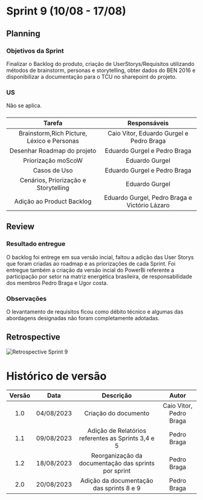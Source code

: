 # Sprint 9 (10/08 - 17/08)
## Planning
### Objetivos da Sprint 
Finalizar o Backlog do produto, criação de UserStorys/Requisitos utilizando métodos de brainstorm, personas e storytelling, obter dados do BEN 2016 e disponibilizar a documentação para o TCU no sharepoint do projeto.
### US
Não se aplica.  
###
|                  Tarefa                     |      Responsáveis       |
| :-----------------------------------------: | :-------------------------: |
| Brainstorm,Rich Picture, Léxico e Personas | Caio Vitor, Eduardo Gurgel e Pedro Braga |
| Desenhar Roadmap do projeto   |  Eduardo Gurgel e Pedro Braga   |
| Priorização moScoW | Eduardo Gurgel  |
| Casos de Uso | Eduardo Gurgel e Pedro Braga |
| Cenários, Priorização e Storytelling | Eduardo Gurgel |
| Adição ao Product Backlog | Eduardo Gurgel, Pedro Braga e Victório Lázaro |


## Review
### Resultado entregue
O backlog foi entrege em sua versão incial, faltou a adição das User Storys que foram criadas ao roadmap e as priorizações de cada Sprint. Foi entregue também a criação da versão incial do PowerBi referente a participação por setor na matriz energética brasileira, de responsabilidade dos membros Pedro Braga e Ugor costa.
### Observações
O levantamento de requisitos ficou como débito técnico e algumas das abordagens designadas não foram completamente adotadas.

## Retrospective
![Retrospective Sprint 9](https://github.com/ResidenciaTICBrisa/04_PipelineTCU/assets/98167728/4ce08c3e-3c5c-4178-a4e2-4342ae41ae98)

# Histórico de versão

| Versão |    Data    |                       Descrição                       |      Autor       |
| :----: | :--------: | :---------------------------------------------------: | :--------------: |
|  1.0   | 04/08/2023 |  Criação do documento                                 |Caio Vitor, Pedro Braga|
|  1.1   | 09/08/2023 |  Adição de Relatórios referentes as Sprints 3,4 e 5   | Pedro Braga      |
|  1.2   | 18/08/2023 |  Reorganização da documentação das sprints por sprint      | Pedro Braga |
|  2.0   | 20/08/2023 |  Adição da documentação das sprints 8 e 9             | Pedro Braga      |


